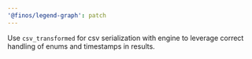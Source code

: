 ```yaml
---
'@finos/legend-graph': patch
---
```



Use `csv_transformed` for csv serialization with engine to leverage correct handling of enums and timestamps in results.